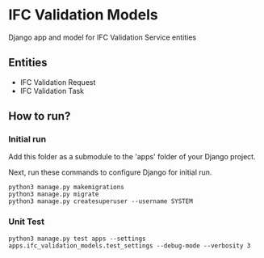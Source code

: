 # IFC Validation Models

Django app and model for IFC Validation Service entities

## Entities

- IFC Validation Request
- IFC Validation Task

## How to run?

### Initial run

Add this folder as a submodule to the 'apps' folder of your Django project.

Next, run these commands to configure Django for initial run.

```shell
python3 manage.py makemigrations
python3 manage.py migrate
python3 manage.py createsuperuser --username SYSTEM
```

### Unit Test

```shell
python3 manage.py test apps --settings apps.ifc_validation_models.test_settings --debug-mode --verbosity 3
```